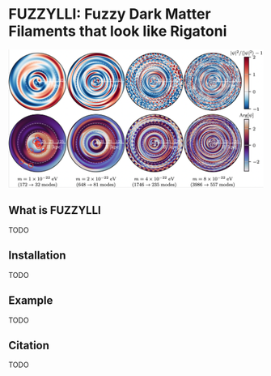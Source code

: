 # FUZZYLLI: Fuzzy Dark Matter Filaments that look like Rigatoni
<div align="center">
<img
src="https://github.com/timzimm/fuzzylli/blob/16ed0c6c6734a110f25903b610e091ab10298fb0/images/filament_crosssections.png" alt="logo"></img>
</div>

## What is FUZZYLLI
TODO

## Installation
TODO

## Example
TODO

## Citation
TODO
